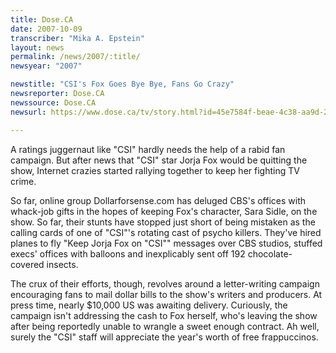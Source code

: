 ```yaml
---
title: Dose.CA
date: 2007-10-09
transcriber: "Mika A. Epstein"
layout: news
permalink: /news/2007/:title/
newsyear: "2007"

newstitle: "CSI's Fox Goes Bye Bye, Fans Go Crazy"
newsreporter: Dose.CA
newssource: Dose.CA
newsurl: https://www.dose.ca/tv/story.html?id=45e7584f-beae-4c38-aa9d-236b880d4386&k=24610

---
```


A ratings juggernaut like "CSI" hardly needs the help of a rabid fan campaign. But after news that "CSI" star Jorja Fox would be quitting the show, Internet crazies started rallying together to keep her fighting TV crime.

So far, online group Dollarforsense.com has deluged CBS's offices with whack-job gifts in the hopes of keeping Fox's character, Sara Sidle, on the show. So far, their stunts have stopped just short of being mistaken as the calling cards of one of "CSI"'s rotating cast of psycho killers. They've hired planes to fly "Keep Jorja Fox on "CSI"" messages over CBS studios, stuffed execs' offices with balloons and inexplicably sent off 192 chocolate-covered insects.

The crux of their efforts, though, revolves around a letter-writing campaign encouraging fans to mail dollar bills to the show's writers and producers. At press time, nearly $10,000 US was awaiting delivery. Curiously, the campaign isn't addressing the cash to Fox herself, who's leaving the show after being reportedly unable to wrangle a sweet enough contract. Ah well, surely the "CSI" staff will appreciate the year's worth of free frappuccinos.
